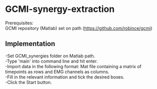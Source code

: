 # GCMI-synergy-extraction


Prerequisites:<br />
GCMI repository (Matlab) set on path (https://github.com/robince/gcmi)



## Implementation
-Set GCMI_synergies folder on Matlab path.<br />
-Type 'main' into command line and hit enter.<br />
-Import data in the following format: Mat file containing a matrix of timepoints as rows and EMG channels as columns.<br />
-Fill in the relevant information and tick the desired boxes.<br />
-Click the Start button.
